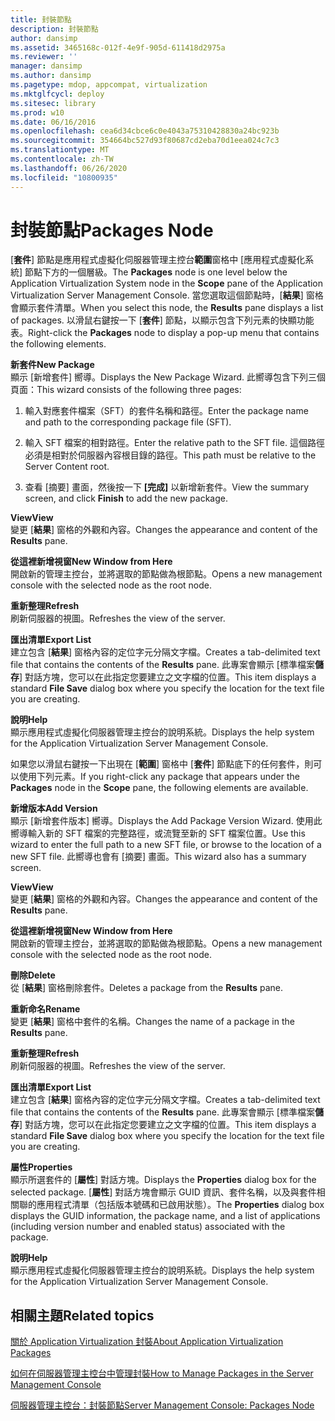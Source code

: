 ```yaml
---
title: 封裝節點
description: 封裝節點
author: dansimp
ms.assetid: 3465168c-012f-4e9f-905d-611418d2975a
ms.reviewer: ''
manager: dansimp
ms.author: dansimp
ms.pagetype: mdop, appcompat, virtualization
ms.mktglfcycl: deploy
ms.sitesec: library
ms.prod: w10
ms.date: 06/16/2016
ms.openlocfilehash: cea6d34cbce6c0e4043a75310428830a24bc923b
ms.sourcegitcommit: 354664bc527d93f80687cd2eba70d1eea024c7c3
ms.translationtype: MT
ms.contentlocale: zh-TW
ms.lasthandoff: 06/26/2020
ms.locfileid: "10800935"
---
```

# <span data-ttu-id="9a654-103">封裝節點</span><span class="sxs-lookup"><span data-stu-id="9a654-103">Packages Node</span></span>


<span data-ttu-id="9a654-104">[**套件**] 節點是應用程式虛擬化伺服器管理主控台**範圍**窗格中 [應用程式虛擬化系統] 節點下方的一個層級。</span><span class="sxs-lookup"><span data-stu-id="9a654-104">The **Packages** node is one level below the Application Virtualization System node in the **Scope** pane of the Application Virtualization Server Management Console.</span></span> <span data-ttu-id="9a654-105">當您選取這個節點時，[**結果**] 窗格會顯示套件清單。</span><span class="sxs-lookup"><span data-stu-id="9a654-105">When you select this node, the **Results** pane displays a list of packages.</span></span> <span data-ttu-id="9a654-106">以滑鼠右鍵按一下 [**套件**] 節點，以顯示包含下列元素的快顯功能表。</span><span class="sxs-lookup"><span data-stu-id="9a654-106">Right-click the **Packages** node to display a pop-up menu that contains the following elements.</span></span>

<a href="" id="new-package"></a>**<span data-ttu-id="9a654-107">新套件</span><span class="sxs-lookup"><span data-stu-id="9a654-107">New Package</span></span>**  
<span data-ttu-id="9a654-108">顯示 [新增套件] 嚮導。</span><span class="sxs-lookup"><span data-stu-id="9a654-108">Displays the New Package Wizard.</span></span> <span data-ttu-id="9a654-109">此嚮導包含下列三個頁面：</span><span class="sxs-lookup"><span data-stu-id="9a654-109">This wizard consists of the following three pages:</span></span>

1.  <span data-ttu-id="9a654-110">輸入對應套件檔案（SFT）的套件名稱和路徑。</span><span class="sxs-lookup"><span data-stu-id="9a654-110">Enter the package name and path to the corresponding package file (SFT).</span></span>

2.  <span data-ttu-id="9a654-111">輸入 SFT 檔案的相對路徑。</span><span class="sxs-lookup"><span data-stu-id="9a654-111">Enter the relative path to the SFT file.</span></span> <span data-ttu-id="9a654-112">這個路徑必須是相對於伺服器內容根目錄的路徑。</span><span class="sxs-lookup"><span data-stu-id="9a654-112">This path must be relative to the Server Content root.</span></span>

3.  <span data-ttu-id="9a654-113">查看 [摘要] 畫面，然後按一下 **[完成]** 以新增新套件。</span><span class="sxs-lookup"><span data-stu-id="9a654-113">View the summary screen, and click **Finish** to add the new package.</span></span>

<a href="" id="view"></a>**<span data-ttu-id="9a654-114">View</span><span class="sxs-lookup"><span data-stu-id="9a654-114">View</span></span>**  
<span data-ttu-id="9a654-115">變更 [**結果**] 窗格的外觀和內容。</span><span class="sxs-lookup"><span data-stu-id="9a654-115">Changes the appearance and content of the **Results** pane.</span></span>

<a href="" id="new-window-from-here"></a>**<span data-ttu-id="9a654-116">從這裡新增視窗</span><span class="sxs-lookup"><span data-stu-id="9a654-116">New Window from Here</span></span>**  
<span data-ttu-id="9a654-117">開啟新的管理主控台，並將選取的節點做為根節點。</span><span class="sxs-lookup"><span data-stu-id="9a654-117">Opens a new management console with the selected node as the root node.</span></span>

<a href="" id="refresh"></a>**<span data-ttu-id="9a654-118">重新整理</span><span class="sxs-lookup"><span data-stu-id="9a654-118">Refresh</span></span>**  
<span data-ttu-id="9a654-119">刷新伺服器的視圖。</span><span class="sxs-lookup"><span data-stu-id="9a654-119">Refreshes the view of the server.</span></span>

<a href="" id="export-list"></a>**<span data-ttu-id="9a654-120">匯出清單</span><span class="sxs-lookup"><span data-stu-id="9a654-120">Export List</span></span>**  
<span data-ttu-id="9a654-121">建立包含 [**結果**] 窗格內容的定位字元分隔文字檔。</span><span class="sxs-lookup"><span data-stu-id="9a654-121">Creates a tab-delimited text file that contains the contents of the **Results** pane.</span></span> <span data-ttu-id="9a654-122">此專案會顯示 [標準檔案**儲存**] 對話方塊，您可以在此指定您要建立之文字檔的位置。</span><span class="sxs-lookup"><span data-stu-id="9a654-122">This item displays a standard **File Save** dialog box where you specify the location for the text file you are creating.</span></span>

<a href="" id="help"></a>**<span data-ttu-id="9a654-123">說明</span><span class="sxs-lookup"><span data-stu-id="9a654-123">Help</span></span>**  
<span data-ttu-id="9a654-124">顯示應用程式虛擬化伺服器管理主控台的說明系統。</span><span class="sxs-lookup"><span data-stu-id="9a654-124">Displays the help system for the Application Virtualization Server Management Console.</span></span>

<span data-ttu-id="9a654-125">如果您以滑鼠右鍵按一下出現在 [**範圍**] 窗格中 [**套件**] 節點底下的任何套件，則可以使用下列元素。</span><span class="sxs-lookup"><span data-stu-id="9a654-125">If you right-click any package that appears under the **Packages** node in the **Scope** pane, the following elements are available.</span></span>

<a href="" id="add-version"></a>**<span data-ttu-id="9a654-126">新增版本</span><span class="sxs-lookup"><span data-stu-id="9a654-126">Add Version</span></span>**  
<span data-ttu-id="9a654-127">顯示 [新增套件版本] 嚮導。</span><span class="sxs-lookup"><span data-stu-id="9a654-127">Displays the Add Package Version Wizard.</span></span> <span data-ttu-id="9a654-128">使用此嚮導輸入新的 SFT 檔案的完整路徑，或流覽至新的 SFT 檔案位置。</span><span class="sxs-lookup"><span data-stu-id="9a654-128">Use this wizard to enter the full path to a new SFT file, or browse to the location of a new SFT file.</span></span> <span data-ttu-id="9a654-129">此嚮導也會有 [摘要] 畫面。</span><span class="sxs-lookup"><span data-stu-id="9a654-129">This wizard also has a summary screen.</span></span>

<a href="" id="view"></a>**<span data-ttu-id="9a654-130">View</span><span class="sxs-lookup"><span data-stu-id="9a654-130">View</span></span>**  
<span data-ttu-id="9a654-131">變更 [**結果**] 窗格的外觀和內容。</span><span class="sxs-lookup"><span data-stu-id="9a654-131">Changes the appearance and content of the **Results** pane.</span></span>

<a href="" id="new-window-from-here"></a>**<span data-ttu-id="9a654-132">從這裡新增視窗</span><span class="sxs-lookup"><span data-stu-id="9a654-132">New Window from Here</span></span>**  
<span data-ttu-id="9a654-133">開啟新的管理主控台，並將選取的節點做為根節點。</span><span class="sxs-lookup"><span data-stu-id="9a654-133">Opens a new management console with the selected node as the root node.</span></span>

<a href="" id="delete"></a>**<span data-ttu-id="9a654-134">刪除</span><span class="sxs-lookup"><span data-stu-id="9a654-134">Delete</span></span>**  
<span data-ttu-id="9a654-135">從 [**結果**] 窗格刪除套件。</span><span class="sxs-lookup"><span data-stu-id="9a654-135">Deletes a package from the **Results** pane.</span></span>

<a href="" id="rename"></a>**<span data-ttu-id="9a654-136">重新命名</span><span class="sxs-lookup"><span data-stu-id="9a654-136">Rename</span></span>**  
<span data-ttu-id="9a654-137">變更 [**結果**] 窗格中套件的名稱。</span><span class="sxs-lookup"><span data-stu-id="9a654-137">Changes the name of a package in the **Results** pane.</span></span>

<a href="" id="refresh"></a>**<span data-ttu-id="9a654-138">重新整理</span><span class="sxs-lookup"><span data-stu-id="9a654-138">Refresh</span></span>**  
<span data-ttu-id="9a654-139">刷新伺服器的視圖。</span><span class="sxs-lookup"><span data-stu-id="9a654-139">Refreshes the view of the server.</span></span>

<a href="" id="export-list"></a>**<span data-ttu-id="9a654-140">匯出清單</span><span class="sxs-lookup"><span data-stu-id="9a654-140">Export List</span></span>**  
<span data-ttu-id="9a654-141">建立包含 [**結果**] 窗格內容的定位字元分隔文字檔。</span><span class="sxs-lookup"><span data-stu-id="9a654-141">Creates a tab-delimited text file that contains the contents of the **Results** pane.</span></span> <span data-ttu-id="9a654-142">此專案會顯示 [標準檔案**儲存**] 對話方塊，您可以在此指定您要建立之文字檔的位置。</span><span class="sxs-lookup"><span data-stu-id="9a654-142">This item displays a standard **File Save** dialog box where you specify the location for the text file you are creating.</span></span>

<a href="" id="properties"></a>**<span data-ttu-id="9a654-143">屬性</span><span class="sxs-lookup"><span data-stu-id="9a654-143">Properties</span></span>**  
<span data-ttu-id="9a654-144">顯示所選套件的 [**屬性**] 對話方塊。</span><span class="sxs-lookup"><span data-stu-id="9a654-144">Displays the **Properties** dialog box for the selected package.</span></span> <span data-ttu-id="9a654-145">[**屬性**] 對話方塊會顯示 GUID 資訊、套件名稱，以及與套件相關聯的應用程式清單（包括版本號碼和已啟用狀態）。</span><span class="sxs-lookup"><span data-stu-id="9a654-145">The **Properties** dialog box displays the GUID information, the package name, and a list of applications (including version number and enabled status) associated with the package.</span></span>

<a href="" id="help"></a>**<span data-ttu-id="9a654-146">說明</span><span class="sxs-lookup"><span data-stu-id="9a654-146">Help</span></span>**  
<span data-ttu-id="9a654-147">顯示應用程式虛擬化伺服器管理主控台的說明系統。</span><span class="sxs-lookup"><span data-stu-id="9a654-147">Displays the help system for the Application Virtualization Server Management Console.</span></span>

## <span data-ttu-id="9a654-148">相關主題</span><span class="sxs-lookup"><span data-stu-id="9a654-148">Related topics</span></span>


[<span data-ttu-id="9a654-149">關於 Application Virtualization 封裝</span><span class="sxs-lookup"><span data-stu-id="9a654-149">About Application Virtualization Packages</span></span>](about-application-virtualization-packages.md)

[<span data-ttu-id="9a654-150">如何在伺服器管理主控台中管理封裝</span><span class="sxs-lookup"><span data-stu-id="9a654-150">How to Manage Packages in the Server Management Console</span></span>](how-to-manage-packages-in-the-server-management-console.md)

[<span data-ttu-id="9a654-151">伺服器管理主控台：封裝節點</span><span class="sxs-lookup"><span data-stu-id="9a654-151">Server Management Console: Packages Node</span></span>](server-management-console-packages-node.md)

 

 





